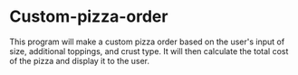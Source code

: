 # Custom-pizza-order
This program will make a custom pizza order based on the user's input of size, additional toppings, and crust type. It will then calculate the total cost of the pizza and display it to the user.
